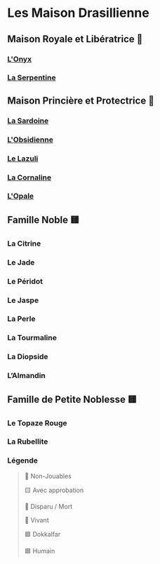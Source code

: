 # Les Maison Drasillienne

## Maison Royale et Libératrice 🔴
### [L'Onyx](https://github.com/GhastNier/drasilhelm_maisons/blob/main/haut_dignitaire.md#lonyx) 
### [La Serpentine](https://github.com/GhastNier/drasilhelm_maisons/blob/main/haut_dignitaire.md#la-serpentine)

## Maison Princière et Protectrice 🔴
### [La Sardoine](https://github.com/GhastNier/drasilhelm_maisons/blob/main/princes.md#la-sardoine)
### [L'Obsidienne](https://github.com/GhastNier/drasilhelm_maisons/blob/main/princes.md#lobsidienne)
### [Le Lazuli](https://github.com/GhastNier/drasilhelm_maisons/blob/main/princes.md#le-lazuli)
### [La Cornaline](https://github.com/GhastNier/drasilhelm_maisons/blob/main/princes.md#la-cornaline)
### [L'Opale](https://github.com/GhastNier/drasilhelm_maisons/blob/main/princes.md#lopale)

## Famille Noble 🟨
### La Citrine
### Le Jade
### Le Péridot
### Le Jaspe
### La Perle
### La Tourmaline
### La Diopside
### L’Almandin

## Famille de Petite Noblesse 🟨
### Le Topaze Rouge
### La Rubellite


### Légende
> 🔴 Non-Jouables
>
> 🟨 Avec approbation
> 
> 🔶 Disparu / Mort
> 
> 🔷 Vivant
> 
> 🟩 Dokkalfar
> 
> 🟪 Humain

